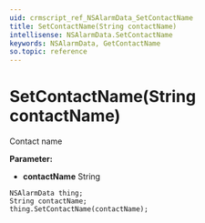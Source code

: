 ```yaml
---
uid: crmscript_ref_NSAlarmData_SetContactName
title: SetContactName(String contactName)
intellisense: NSAlarmData.SetContactName
keywords: NSAlarmData, GetContactName
so.topic: reference
---
```


# SetContactName(String contactName)

Contact name

**Parameter:** 
* **contactName** String

```crmscript
NSAlarmData thing;
String contactName;
thing.SetContactName(contactName);
```

